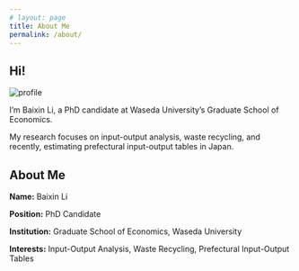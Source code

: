 ```yaml
---
# layout: page
title: About Me
permalink: /about/
---
```


## Hi!

![profile](https://i1.rgstatic.net/ii/profile.image/11431281121890216-1677120025800_Q128/Baixin-Li-2.jpg)

I’m Baixin Li, a PhD candidate at Waseda University’s Graduate School of Economics. 

My research focuses on input-output analysis, waste recycling, and recently, estimating prefectural input-output tables in Japan.


## About Me

**Name:** Baixin Li

**Position:** PhD Candidate

**Institution:** Graduate School of Economics, Waseda University

**Interests:** Input-Output Analysis, Waste Recycling, Prefectural Input-Output Tables
